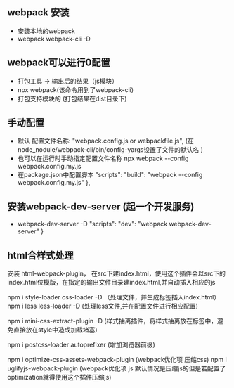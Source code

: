 ## webpack 安装
- 安装本地的webpack
- webpack webpack-cli -D

## webpack可以进行0配置
- 打包工具 -> 输出后的结果（js模块）
- npx webpack(该命令用到了webpack-cli)
- 打包支持模块的 (打包结果在dist目录下)

## 手动配置
- 默认 配置文件名称: "webpack.config.js or webpackfile.js",   (在node_nodule/webpack-cli/bin/config-yargs设置了文件的默认名 )
- 也可以在运行时手动指定配置文件名称 npx webpack --config webpack.config.my.js
- 在package.json中配置脚本
"scripts": 
    "build": "webpack --config webpack.config.my.js"
  },

## 安装webpack-dev-server (起一个开发服务)
- webpack-dev-server -D
"scripts": 
    "dev": "webpack webpack-dev-server"
}

## html合样式处理
  安装 html-webpack-plugin， 在src下建index.html，使用这个插件会以src下的index.html位模版，在指定的输出文件目录建index.html,并自动插入相应的js

  npm i style-loader css-loader -D  （处理文件，并生成<style></style>标签插入index.html）
  npm i less less-loader -D (处理less文件,并在配置文件进行相应配置)

  npm i mini-css-extract-plugin -D  (样式抽离插件，将样式抽离放在<link>标签中，避免直接放在style中造成加载堵塞)

  npm i postcss-loader autoprefixer (增加浏览器前缀)

  npm i optimize-css-assets-webpack-plugin (webpack优化项 压缩css)
  npm i uglifyjs-webpack-plugin (webpack优化项 js 默认情况是压缩js的但是若配置了optimization就得使用这个插件压缩js)



